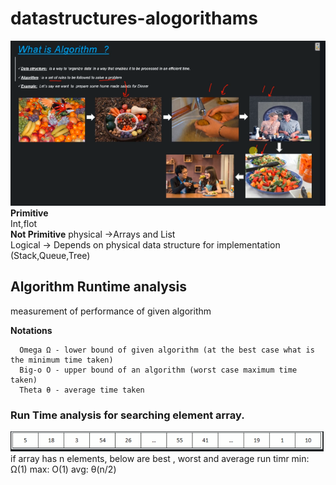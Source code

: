 # datastructures-alogorithams
![DS](/images/01_DS-Algorithams.PNG) <br>
  **Primitive**  
        Int,flot <br>
  **Not Primitive** 
          physical ->Arrays and List<br>
		      Logical  -> Depends on physical data structure for implementation (Stack,Queue,Tree)
## Algorithm Runtime analysis
  measurement of performance of given algorithm
  
  **Notations**  
  
      Omega Ω - lower bound of given algorithm (at the best case what is the minimum time taken)
      Big-o O - upper bound of an algorithm (worst case maximum time taken)
      Theta θ - average time taken
      
  ### Run Time analysis for searching element array.
  ![DS](/images/array-of-numbers.PNG) <br>
  if array has n elements, below are best , worst and average run timr
  min: Ω(1)
  max: O(1)
  avg: θ(n/2)
	

